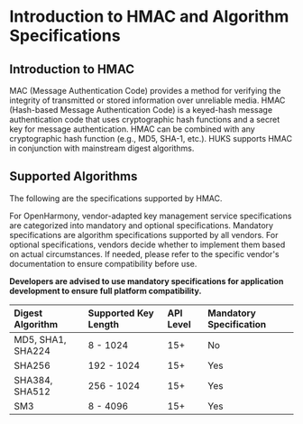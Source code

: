 # Introduction to HMAC and Algorithm Specifications  

## Introduction to HMAC  

MAC (Message Authentication Code) provides a method for verifying the integrity of transmitted or stored information over unreliable media. HMAC (Hash-based Message Authentication Code) is a keyed-hash message authentication code that uses cryptographic hash functions and a secret key for message authentication. HMAC can be combined with any cryptographic hash function (e.g., MD5, SHA-1, etc.). HUKS supports HMAC in conjunction with mainstream digest algorithms.  

## Supported Algorithms  

The following are the specifications supported by HMAC.  

<!--Del-->  
For OpenHarmony, vendor-adapted key management service specifications are categorized into mandatory and optional specifications. Mandatory specifications are algorithm specifications supported by all vendors. For optional specifications, vendors decide whether to implement them based on actual circumstances. If needed, please refer to the specific vendor's documentation to ensure compatibility before use.  

**Developers are advised to use mandatory specifications for application development to ensure full platform compatibility.**  
<!--DelEnd-->  

| Digest Algorithm | Supported Key Length | API Level | <!--DelCol4-->Mandatory Specification |  
| :--------------- | :------------------- | :-------- | :------------------ |  
| <!--DelRow-->MD5, SHA1, SHA224 | 8 - 1024 | 15+ | No |  
| SHA256 | 192 - 1024 | 15+ | Yes |  
| SHA384, SHA512 | 256 - 1024 | 15+ | Yes |  
| SM3 | 8 - 4096 | 15+ | Yes |
